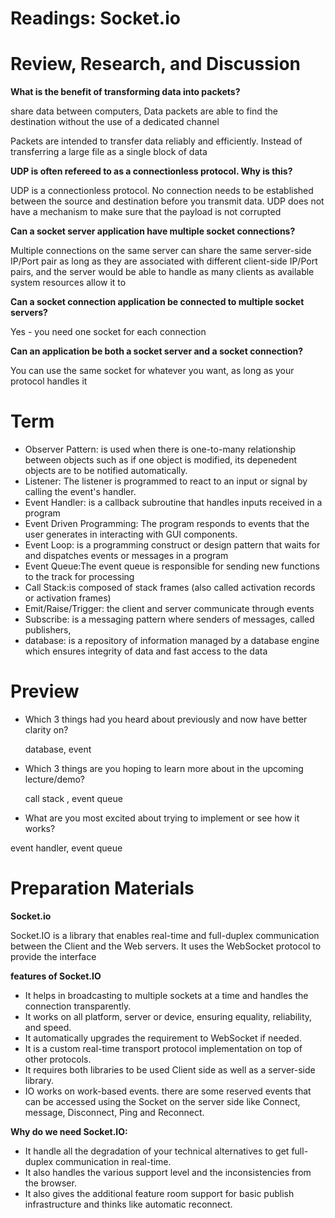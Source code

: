 # Readings: Socket.io

# Review, Research, and Discussion

**What is the benefit of transforming data into packets?**

share data between computers, Data packets are able to find the destination without the use of a dedicated channel


Packets are intended to transfer data reliably and efficiently. Instead of transferring a large file as a single block of data

**UDP is often refereed to as a connectionless protocol. Why is this?**


UDP is a connectionless protocol. No connection needs to be established between the source and destination before you transmit data. UDP does not have a mechanism to make sure that the payload is not corrupted

**Can a socket server application have multiple socket connections?**

Multiple connections on the same server can share the same server-side IP/Port pair as long as they are associated with different client-side IP/Port pairs, and the server would be able to handle as many clients as available system resources allow it to

**Can a socket connection application be connected to multiple socket servers?**


Yes - you need one socket for each connection

**Can an application be both a socket server and a socket connection?**

You can use the same socket for whatever you want, as long as your protocol handles it

# Term

* Observer Pattern: is used when there is one-to-many relationship between objects such as if one object is modified, its depenedent objects are to be notified automatically. 
* Listener: The listener is programmed to react to an input or signal by calling the event's handler.
* Event Handler: is a callback subroutine that handles inputs received in a program
* Event Driven Programming: The program responds to events that the user generates in interacting with GUI components.
* Event Loop: is a programming construct or design pattern that waits for and dispatches events or messages in a program
* Event Queue:The event queue is responsible for sending new functions to the track for processing
* Call Stack:is composed of stack frames (also called activation records or activation frames)
* Emit/Raise/Trigger: the client and server communicate through events
* Subscribe: is a messaging pattern where senders of messages, called publishers,
* database: is a repository of information managed by a database engine which ensures integrity of data and fast access to the data

# Preview


* Which 3 things had you heard about previously and now have better clarity on?
   
   database, event

* Which 3 things are you hoping to learn more about in the upcoming lecture/demo?
  
  call stack , event queue

* What are you most excited about trying to implement or see how it works?

event handler, event queue

# Preparation Materials

**Socket.io**

Socket.IO is a library that enables real-time and full-duplex communication between the Client and the Web servers. It uses the WebSocket protocol to provide the interface

**features of Socket.IO**

* It helps in broadcasting to multiple sockets at a time and handles the connection transparently.
* It works on all platform, server or device, ensuring equality, reliability, and speed.
* It automatically upgrades the requirement to WebSocket if needed.
* It is a custom real-time transport protocol implementation on top of other protocols.
* It requires both libraries to be used Client side as well as a server-side library.
* IO works on work-based events. there are some reserved events that can be accessed using the Socket on the server side like Connect, message, Disconnect, Ping and Reconnect.

**Why do we need Socket.IO:**

* It handle all the degradation of your technical alternatives to get full-duplex communication in real-time.
* It also handles the various support level and the inconsistencies from the browser.
* It also gives the additional feature room support for basic publish infrastructure and thinks like automatic reconnect.
